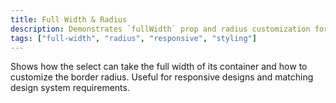 ```yaml
---
title: Full Width & Radius
description: Demonstrates `fullWidth` prop and radius customization for responsive layouts.
tags: ["full-width", "radius", "responsive", "styling"]
---
```


Shows how the select can take the full width of its container and how to customize the border radius. Useful for responsive designs and matching design system requirements.
